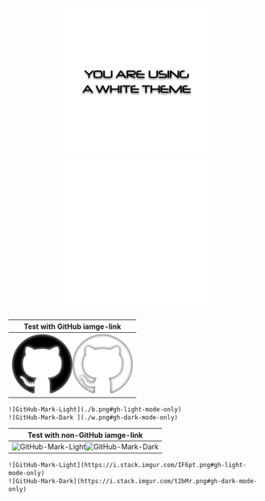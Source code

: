 <p align="center">
    <img src="./b1.png#gh-light-mode-only" height="300" width="300"/>
    <img src="./w1.png#gh-dark-mode-only" height="300" width="300"/>
  </a>
</p>

| Test with GitHub iamge-link|
|:---:|
|![GitHub-Mark-Light](./b.png#gh-light-mode-only)![GitHub-Mark-Dark ](./w.png#gh-dark-mode-only)|
```
![GitHub-Mark-Light](./b.png#gh-light-mode-only)
![GitHub-Mark-Dark ](./w.png#gh-dark-mode-only)
```

| Test with non-GitHub iamge-link|
|:---:|
|![GitHub-Mark-Light](https://i.stack.imgur.com/IF6pt.png#gh-light-mode-only)![GitHub-Mark-Dark](https://i.stack.imgur.com/t2bMr.png#gh-dark-mode-only)|

```
![GitHub-Mark-Light](https://i.stack.imgur.com/IF6pt.png#gh-light-mode-only)
![GitHub-Mark-Dark](https://i.stack.imgur.com/t2bMr.png#gh-dark-mode-only)
```
